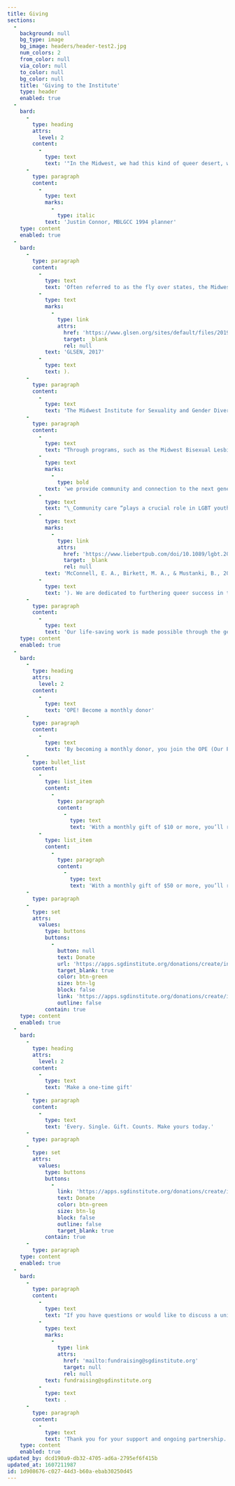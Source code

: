 ```yaml
---
title: Giving
sections:
  -
    background: null
    bg_type: image
    bg_image: headers/header-test2.jpg
    num_colors: 2
    from_color: null
    via_color: null
    to_color: null
    bg_color: null
    title: 'Giving to the Institute'
    type: header
    enabled: true
  -
    bard:
      -
        type: heading
        attrs:
          level: 2
        content:
          -
            type: text
            text: '"In the Midwest, we had this kind of queer desert, with an absence of activities, an absence of events or positive images or performers. Let''s bring it to us."'
      -
        type: paragraph
        content:
          -
            type: text
            marks:
              -
                type: italic
            text: 'Justin Connor, MBLGCC 1994 planner'
    type: content
    enabled: true
  -
    bard:
      -
        type: paragraph
        content:
          -
            type: text
            text: 'Often referred to as the fly over states, the Midwest is forgotten and underfunded by foundations and the non-profit industrial complex. Queer and trans youth in the Midwest are more likely to experience “biased language, victimization, and anti-LGBTQ discriminatory school policies and practices” than in the Northeast or West ('
          -
            type: text
            marks:
              -
                type: link
                attrs:
                  href: 'https://www.glsen.org/sites/default/files/2019-12/Full_NSCS_Report_English_2017.pdf'
                  target: _blank
                  rel: null
            text: 'GLSEN, 2017'
          -
            type: text
            text: ).
      -
        type: paragraph
        content:
          -
            type: text
            text: 'The Midwest Institute for Sexuality and Gender Diversity re-envisions an educational climate that centers the needs and experiences of systemically disadvantaged students and affirms and encourages sexuality and gender diversity. '
      -
        type: paragraph
        content:
          -
            type: text
            text: "Through programs, such as the Midwest Bisexual Lesbian Gay Transgender Asexual College Conference (MBLGTACC),\_"
          -
            type: text
            marks:
              -
                type: bold
            text: 'we provide community and connection to the next generation of leaders in the movement for our collective liberation.'
          -
            type: text
            text: "\_Community care “plays a crucial role in LGBT youth loneliness, hopelessness, and mental health outcomes over and above experiences of victimization”("
          -
            type: text
            marks:
              -
                type: link
                attrs:
                  href: 'https://www.liebertpub.com/doi/10.1089/lgbt.2014.0051'
                  target: _blank
                  rel: null
            text: 'McConnell, E. A., Birkett, M. A., & Mustanki, B., 2015'
          -
            type: text
            text: '). We are dedicated to furthering queer success in the Midwest.'
      -
        type: paragraph
        content:
          -
            type: text
            text: 'Our life-saving work is made possible through the generous financial support of grassroots donors. We invite you to join us with a monthly or one-time gift. Your donation will provide space for queer and trans students to experience the joy of being in community and help remove barriers to accessing queer- and trans-centered spaces.'
    type: content
    enabled: true
  -
    bard:
      -
        type: heading
        attrs:
          level: 2
        content:
          -
            type: text
            text: 'OPE! Become a monthly donor'
      -
        type: paragraph
        content:
          -
            type: text
            text: 'By becoming a monthly donor, you join the OPE (Our Partners in Equity) Giving Program and can receive exclusive benefits:'
      -
        type: bullet_list
        content:
          -
            type: list_item
            content:
              -
                type: paragraph
                content:
                  -
                    type: text
                    text: 'With a monthly gift of $10 or more, you’ll receive a donor-exclusive quarterly newsletter with updates and behind-the-scenes information about Institute programs.'
          -
            type: list_item
            content:
              -
                type: paragraph
                content:
                  -
                    type: text
                    text: 'With a monthly gift of $50 or more, you’ll receive an exclusive invitation to an annual virtual event.'
      -
        type: paragraph
      -
        type: set
        attrs:
          values:
            type: buttons
            buttons:
              -
                button: null
                text: Donate
                url: 'https://apps.sgdinstitute.org/donations/create/institute'
                target_blank: true
                color: btn-green
                size: btn-lg
                block: false
                link: 'https://apps.sgdinstitute.org/donations/create/institute'
                outline: false
            contain: true
    type: content
    enabled: true
  -
    bard:
      -
        type: heading
        attrs:
          level: 2
        content:
          -
            type: text
            text: 'Make a one-time gift'
      -
        type: paragraph
        content:
          -
            type: text
            text: 'Every. Single. Gift. Counts. Make yours today.'
      -
        type: paragraph
      -
        type: set
        attrs:
          values:
            type: buttons
            buttons:
              -
                link: 'https://apps.sgdinstitute.org/donations/create/institute'
                text: Donate
                color: btn-green
                size: btn-lg
                block: false
                outline: false
                target_blank: true
            contain: true
      -
        type: paragraph
    type: content
    enabled: true
  -
    bard:
      -
        type: paragraph
        content:
          -
            type: text
            text: "If you have questions or would like to discuss a unique sponsorship opportunity, please contact us at\_"
          -
            type: text
            marks:
              -
                type: link
                attrs:
                  href: 'mailto:fundraising@sgdinstitute.org'
                  target: null
                  rel: null
            text: fundraising@sgdinstitute.org
          -
            type: text
            text: .
      -
        type: paragraph
        content:
          -
            type: text
            text: 'Thank you for your support and ongoing partnership.'
    type: content
    enabled: true
updated_by: dcd190a9-db32-4705-ad6a-2795ef6f415b
updated_at: 1607211987
id: 1d908676-c027-44d3-b60a-ebab30250d45
---
```

